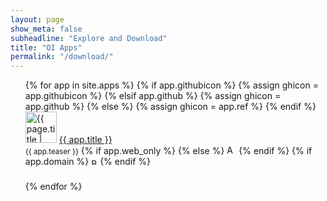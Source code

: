 ```yaml
---
layout: page
show_meta: false
subheadline: "Explore and Download"
title: "OI Apps"
permalink: "/download/"
---
```

<ul style="list-style: none;">
    {% for app in site.apps %}
		{% if app.githubicon %}
		{% assign ghicon = app.githubicon %}
		{% elsif app.github %}
		{% assign ghicon = app.github %}
		{% else %}
		{% assign ghicon = app.ref %}
		{% endif %}
		<li style="margin-bottom:1.6em;"><img src="https://raw.githubusercontent.com/openintents/{{ ghicon }}/master/promotion/icons/ic_launcher_{{ghicon}}_512.png" width="50" alt="{{ page.title | escape_once }}"/>
		<a href="{{ site.url }}/{{ app.ref}}">{{ app.title }}</a><br/>
		<small>{{ app.teaser }}</small>
		{% if app.web_only %}
		<!--web only-->
		{% else %}
		<img src="https://raw.githubusercontent.com/openintents/openintents.github.io/master/images/android.png" width="15" alt="Android"/>
		{% endif %}
		{% if app.domain %}
		<img src="https://raw.githubusercontent.com/openintents/openintents.github.io/master/images/blockstack.png" width="10" alt="Blockstack"/>
		{% endif %}
		</li>
    {% endfor %}
</ul>
